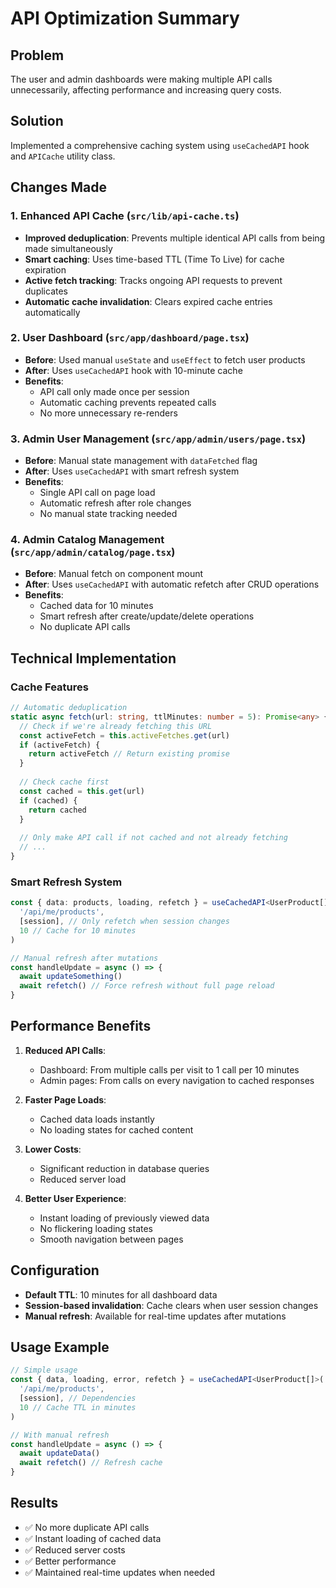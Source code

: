 # API Optimization Summary

## Problem
The user and admin dashboards were making multiple API calls unnecessarily, affecting performance and increasing query costs.

## Solution
Implemented a comprehensive caching system using `useCachedAPI` hook and `APICache` utility class.

## Changes Made

### 1. Enhanced API Cache (`src/lib/api-cache.ts`)
- **Improved deduplication**: Prevents multiple identical API calls from being made simultaneously
- **Smart caching**: Uses time-based TTL (Time To Live) for cache expiration
- **Active fetch tracking**: Tracks ongoing API requests to prevent duplicates
- **Automatic cache invalidation**: Clears expired cache entries automatically

### 2. User Dashboard (`src/app/dashboard/page.tsx`)
- **Before**: Used manual `useState` and `useEffect` to fetch user products
- **After**: Uses `useCachedAPI` hook with 10-minute cache
- **Benefits**: 
  - API call only made once per session
  - Automatic caching prevents repeated calls
  - No more unnecessary re-renders

### 3. Admin User Management (`src/app/admin/users/page.tsx`)
- **Before**: Manual state management with `dataFetched` flag
- **After**: Uses `useCachedAPI` with smart refresh system
- **Benefits**:
  - Single API call on page load
  - Automatic refresh after role changes
  - No manual state tracking needed

### 4. Admin Catalog Management (`src/app/admin/catalog/page.tsx`)
- **Before**: Manual fetch on component mount
- **After**: Uses `useCachedAPI` with automatic refetch after CRUD operations
- **Benefits**:
  - Cached data for 10 minutes
  - Smart refresh after create/update/delete operations
  - No duplicate API calls

## Technical Implementation

### Cache Features
```typescript
// Automatic deduplication
static async fetch(url: string, ttlMinutes: number = 5): Promise<any> {
  // Check if we're already fetching this URL
  const activeFetch = this.activeFetches.get(url)
  if (activeFetch) {
    return activeFetch // Return existing promise
  }
  
  // Check cache first
  const cached = this.get(url)
  if (cached) {
    return cached
  }
  
  // Only make API call if not cached and not already fetching
  // ...
}
```

### Smart Refresh System
```typescript
const { data: products, loading, refetch } = useCachedAPI<UserProduct[]>(
  '/api/me/products',
  [session], // Only refetch when session changes
  10 // Cache for 10 minutes
)

// Manual refresh after mutations
const handleUpdate = async () => {
  await updateSomething()
  await refetch() // Force refresh without full page reload
}
```

## Performance Benefits

1. **Reduced API Calls**: 
   - Dashboard: From multiple calls per visit to 1 call per 10 minutes
   - Admin pages: From calls on every navigation to cached responses

2. **Faster Page Loads**:
   - Cached data loads instantly
   - No loading states for cached content

3. **Lower Costs**:
   - Significant reduction in database queries
   - Reduced server load

4. **Better User Experience**:
   - Instant loading of previously viewed data
   - No flickering loading states
   - Smooth navigation between pages

## Configuration
- **Default TTL**: 10 minutes for all dashboard data
- **Session-based invalidation**: Cache clears when user session changes
- **Manual refresh**: Available for real-time updates after mutations

## Usage Example
```typescript
// Simple usage
const { data, loading, error, refetch } = useCachedAPI<UserProduct[]>(
  '/api/me/products',
  [session], // Dependencies
  10 // Cache TTL in minutes
)

// With manual refresh
const handleUpdate = async () => {
  await updateData()
  await refetch() // Refresh cache
}
```

## Results
- ✅ No more duplicate API calls
- ✅ Instant loading of cached data
- ✅ Reduced server costs
- ✅ Better performance
- ✅ Maintained real-time updates when needed
